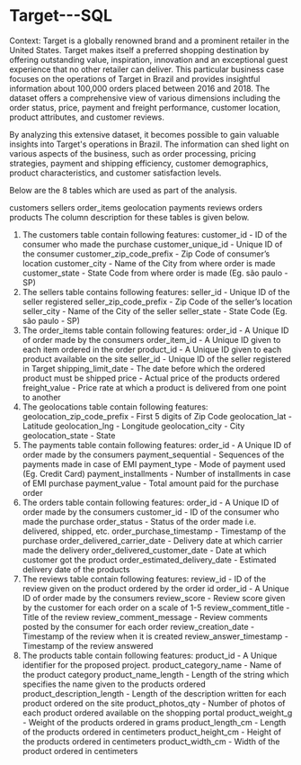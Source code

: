 # Target---SQL

Context:
Target is a globally renowned brand and a prominent retailer in the United States. Target makes itself a preferred shopping destination by offering outstanding value, inspiration, innovation and an exceptional guest experience that no other retailer can deliver. This particular business case focuses on the operations of Target in Brazil and provides insightful information about 100,000 orders placed between 2016 and 2018. The dataset offers a comprehensive view of various dimensions including the order status, price, payment and freight performance, customer location, product attributes, and customer reviews.

By analyzing this extensive dataset, it becomes possible to gain valuable insights into Target's operations in Brazil. The information can shed light on various aspects of the business, such as order processing, pricing strategies, payment and shipping efficiency, customer demographics, product characteristics, and customer satisfaction levels.

Below are the 8 tables which are used as part of the analysis.

customers
sellers
order_items
geolocation
payments
reviews
orders
products
The column description for these tables is given below.

1. The customers table contain following features:
customer_id - ID of the consumer who made the purchase
customer_unique_id - Unique ID of the consumer
customer_zip_code_prefix - Zip Code of consumer’s location
customer_city - Name of the City from where order is made
customer_state - State Code from where order is made (Eg. são paulo - SP)
2. The sellers table contains following features:
seller_id - Unique ID of the seller registered
seller_zip_code_prefix - Zip Code of the seller’s location
seller_city - Name of the City of the seller
seller_state - State Code (Eg. são paulo - SP)
3. The order_items table contain following features:
order_id - A Unique ID of order made by the consumers
order_item_id - A Unique ID given to each item ordered in the order
product_id - A Unique ID given to each product available on the site
seller_id - Unique ID of the seller registered in Target
shipping_limit_date - The date before which the ordered product must be shipped
price - Actual price of the products ordered
freight_value - Price rate at which a product is delivered from one point to another
4. The geolocations table contain following features:
geolocation_zip_code_prefix - First 5 digits of Zip Code
geolocation_lat - Latitude
geolocation_lng - Longitude
geolocation_city - City
geolocation_state - State
5. The payments table contain following features:
order_id - A Unique ID of order made by the consumers
payment_sequential - Sequences of the payments made in case of EMI
payment_type - Mode of payment used (Eg. Credit Card)
payment_installments - Number of installments in case of EMI purchase
payment_value - Total amount paid for the purchase order
6. The orders table contain following features:
order_id - A Unique ID of order made by the consumers
customer_id - ID of the consumer who made the purchase
order_status - Status of the order made i.e. delivered, shipped, etc.
order_purchase_timestamp - Timestamp of the purchase
order_delivered_carrier_date - Delivery date at which carrier made the delivery
order_delivered_customer_date - Date at which customer got the product
order_estimated_delivery_date - Estimated delivery date of the products
7. The reviews table contain following features:
review_id - ID of the review given on the product ordered by the order id
order_id - A Unique ID of order made by the consumers
review_score - Review score given by the customer for each order on a scale of 1-5
review_comment_title - Title of the review
review_comment_message - Review comments posted by the consumer for each order
review_creation_date - Timestamp of the review when it is created
review_answer_timestamp - Timestamp of the review answered
8. The products table contain following features:
product_id - A Unique identifier for the proposed project.
product_category_name - Name of the product category
product_name_length - Length of the string which specifies the name given to the products ordered
product_description_length - Length of the description written for each product ordered on the site
product_photos_qty - Number of photos of each product ordered available on the shopping portal
product_weight_g - Weight of the products ordered in grams
product_length_cm - Length of the products ordered in centimeters
product_height_cm - Height of the products ordered in centimeters
product_width_cm - Width of the product ordered in centimeters
